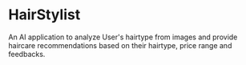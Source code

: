 # HairStylist
An AI application to analyze User's hairtype from images and provide haircare recommendations based on their hairtype, price range and feedbacks.
